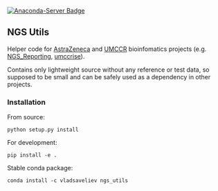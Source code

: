 [![Anaconda-Server Badge](https://anaconda.org/vladsaveliev/ngs_utils/badges/installer/conda.svg)](https://conda.anaconda.org/vladsaveliev)

## NGS Utils

Helper code for [AstraZeneca](https://github.com/AstraZeneca-NGS) and [UMCCR](https://github.com/umccr) bioinfomatics projects 
(e.g. [NGS_Reporting](https://github.com/AstraZeneca-NGS/NGS_Reporting), [umccrise](https://github.com/umccr/umccrise)).

Contains only lightweight source without any reference or test data, so supposed to be small and can be safely used as 
a dependency in other projects.


### Installation

From source:

```
python setup.py install
```

For development:

```
pip install -e .
```

Stable conda package:

```
conda install -c vladsaveliev ngs_utils
```
